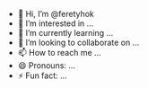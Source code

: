 - 👋 Hi, I’m @feretyhok
- 👀 I’m interested in ...
- 🌱 I’m currently learning ...
- 💞️ I’m looking to collaborate on ...
- 📫 How to reach me ...
- 😄 Pronouns: ...
- ⚡ Fun fact: ...

<!---
feretyhok/feretyhok is a ✨ special ✨ repository because its `README.md` (this file) appearwws on your GitHub profile.
You can click the Preview link to take a look at your changes.sdfsf
--->
